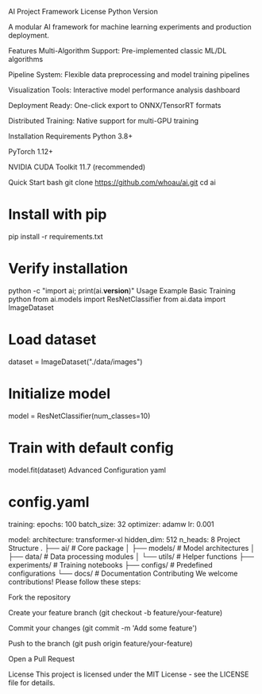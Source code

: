 AI Project Framework
License
Python Version

A modular AI framework for machine learning experiments and production deployment.

Features
Multi-Algorithm Support: Pre-implemented classic ML/DL algorithms

Pipeline System: Flexible data preprocessing and model training pipelines

Visualization Tools: Interactive model performance analysis dashboard

Deployment Ready: One-click export to ONNX/TensorRT formats

Distributed Training: Native support for multi-GPU training

Installation
Requirements
Python 3.8+

PyTorch 1.12+

NVIDIA CUDA Toolkit 11.7 (recommended)

Quick Start
bash
git clone https://github.com/whoau/ai.git
cd ai

# Install with pip
pip install -r requirements.txt

# Verify installation
python -c "import ai; print(ai.__version__)"
Usage Example
Basic Training
python
from ai.models import ResNetClassifier
from ai.data import ImageDataset

# Load dataset
dataset = ImageDataset("./data/images")

# Initialize model
model = ResNetClassifier(num_classes=10)

# Train with default config
model.fit(dataset)
Advanced Configuration
yaml
# config.yaml
training:
  epochs: 100
  batch_size: 32
  optimizer: adamw
  lr: 0.001

model:
  architecture: transformer-xl
  hidden_dim: 512
  n_heads: 8
Project Structure
.
├── ai/                   # Core package
│   ├── models/           # Model architectures
│   ├── data/             # Data processing modules
│   └── utils/            # Helper functions
├── experiments/          # Training notebooks
├── configs/              # Predefined configurations
└── docs/                 # Documentation
Contributing
We welcome contributions! Please follow these steps:

Fork the repository

Create your feature branch (git checkout -b feature/your-feature)

Commit your changes (git commit -m 'Add some feature')

Push to the branch (git push origin feature/your-feature)

Open a Pull Request

License
This project is licensed under the MIT License - see the LICENSE file for details.
